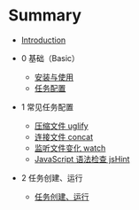 # Summary

* [Introduction](README.md)

* 0 基础（Basic）
    * [安装与使用](./Books/0/Install.md)
    * [任务配置](./Books/0/TaskConfig.md)
* 1 常见任务配置
	* [压缩文件 uglify](./Books/1/uglify.md)
	* [连接文件 concat](./Books/1/concat.md)
	* [监听文件变化 watch](./Books/1/watch.md)
	* [JavaScript 语法检查 jsHint](./Books/1/jsHint.md)
* 2 任务创建、运行
	* [任务创建、运行](./Books/2/taskCreateRun.md)

